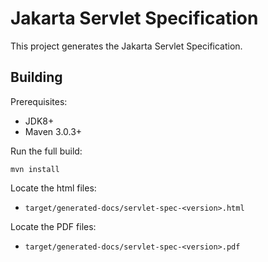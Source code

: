 Jakarta Servlet Specification
=============================

This project generates the Jakarta Servlet Specification.

Building
--------

Prerequisites:

* JDK8+
* Maven 3.0.3+

Run the full build:

`mvn install`

Locate the html files:
- `target/generated-docs/servlet-spec-<version>.html`

Locate the PDF files:
- `target/generated-docs/servlet-spec-<version>.pdf`
